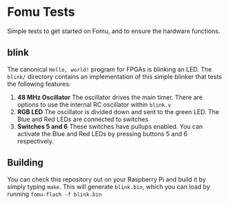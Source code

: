 # Fomu Tests
Simple tests to get started on Fomu, and to ensure the hardware functions.

## blink

The canonical `Hello, world!` program for FPGAs is blinking an LED.  The `blink/` directory contains an implementation of this simple blinker that tests the following features:

1. **48 MHz Oscillator** The oscillator drives the main timer.  There are options to use the internal RC oscillator within `blink.v`
1. **RGB LED** The oscillator is divided down and sent to the green LED.  The Blue and Red LEDs are connected to switches
1. **Switches 5 and 6** These switches have pullups enabled.  You can activate the Blue and Red LEDs by pressing buttons 5 and 6 respectively.

## Building

You can check this repository out on your Raspberry Pi and build it by simply typing `make`.  This will generate `blink.bin`, which you can load by running `fomu-flash -f blink.bin`
